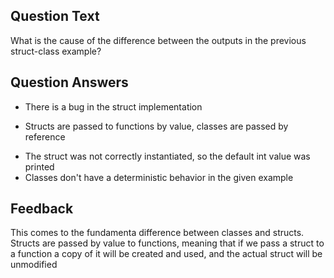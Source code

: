 ## Question Text

What is the cause of the difference between the outputs in the previous struct-class example?

## Question Answers

- There is a bug in the struct implementation
+ Structs are passed to functions by value, classes are passed by reference
- The struct was not correctly instantiated, so the default int value was printed
- Classes don't have a deterministic behavior in the given example

## Feedback

This comes to the fundamenta difference between classes and structs.
Structs are passed by value to functions, meaning that if we pass a struct to a function a copy of it will be created and used, and the actual struct will be unmodified